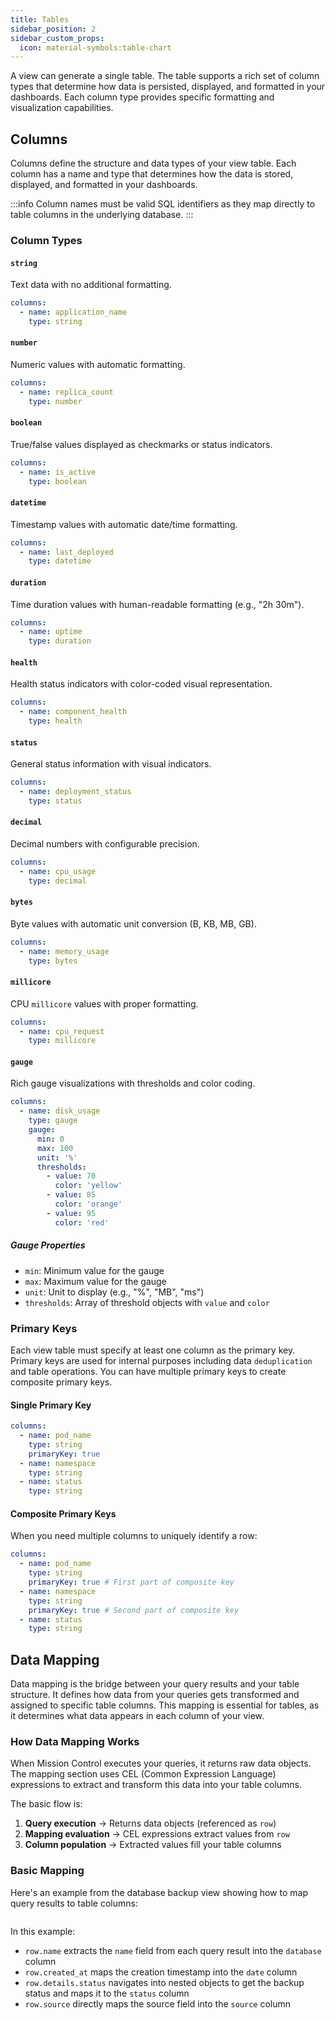 ```yaml
---
title: Tables
sidebar_position: 2
sidebar_custom_props:
  icon: material-symbols:table-chart
---
```


A view can generate a single table. The table supports a rich set of column types that determine how data is persisted, displayed, and formatted in your dashboards.
Each column type provides specific formatting and visualization capabilities.

## Columns

Columns define the structure and data types of your view table. Each column has a name and type that determines how the data is stored, displayed, and formatted in your dashboards.

:::info
Column names must be valid SQL identifiers as they map directly to table columns in the underlying database.
:::

### Column Types

#### `string`

Text data with no additional formatting.

```yaml
columns:
  - name: application_name
    type: string
```

#### `number`

Numeric values with automatic formatting.

```yaml
columns:
  - name: replica_count
    type: number
```

#### `boolean`

True/false values displayed as checkmarks or status indicators.

```yaml
columns:
  - name: is_active
    type: boolean
```

#### `datetime`

Timestamp values with automatic date/time formatting.

```yaml
columns:
  - name: last_deployed
    type: datetime
```

#### `duration`

Time duration values with human-readable formatting (e.g., "2h 30m").

```yaml
columns:
  - name: uptime
    type: duration
```

#### `health`

Health status indicators with color-coded visual representation.

```yaml
columns:
  - name: component_health
    type: health
```

#### `status`

General status information with visual indicators.

```yaml
columns:
  - name: deployment_status
    type: status
```

#### `decimal`

Decimal numbers with configurable precision.

```yaml
columns:
  - name: cpu_usage
    type: decimal
```

#### `bytes`

Byte values with automatic unit conversion (B, KB, MB, GB).

```yaml
columns:
  - name: memory_usage
    type: bytes
```

#### `millicore`

CPU `millicore` values with proper formatting.

```yaml
columns:
  - name: cpu_request
    type: millicore
```

#### `gauge`

Rich gauge visualizations with thresholds and color coding.

```yaml
columns:
  - name: disk_usage
    type: gauge
    gauge:
      min: 0
      max: 100
      unit: '%'
      thresholds:
        - value: 70
          color: 'yellow'
        - value: 85
          color: 'orange'
        - value: 95
          color: 'red'
```

##### Gauge Properties

- `min`: Minimum value for the gauge
- `max`: Maximum value for the gauge
- `unit`: Unit to display (e.g., "%", "MB", "ms")
- `thresholds`: Array of threshold objects with `value` and `color`

### Primary Keys

Each view table must specify at least one column as the primary key. Primary keys are used for internal purposes including data `deduplication` and table operations. You can have multiple primary keys to create composite primary keys.

#### Single Primary Key

```yaml
columns:
  - name: pod_name
    type: string
    primaryKey: true
  - name: namespace
    type: string
  - name: status
    type: string
```

#### Composite Primary Keys

When you need multiple columns to uniquely identify a row:

```yaml
columns:
  - name: pod_name
    type: string
    primaryKey: true # First part of composite key
  - name: namespace
    type: string
    primaryKey: true # Second part of composite key
  - name: status
    type: string
```

## Data Mapping

Data mapping is the bridge between your query results and your table structure. It defines how data from your queries gets transformed and assigned to specific table columns. This mapping is essential for tables, as it determines what data appears in each column of your view.

### How Data Mapping Works

When Mission Control executes your queries, it returns raw data objects. The mapping section uses CEL (Common Expression Language) expressions to extract and transform this data into your table columns.

The basic flow is:

1. **Query execution** → Returns data objects (referenced as `row`)
2. **Mapping evaluation** → CEL expressions extract values from `row`
3. **Column population** → Extracted values fill your table columns

### Basic Mapping

Here's an example from the database backup view showing how to map query results to table columns:

```yaml title="database.yaml" file=<rootDir>/modules/mission-control/fixtures/views/database.yaml {25-29}

```

In this example:

- `row.name` extracts the `name` field from each query result into the `database` column
- `row.created_at` maps the creation timestamp into the `date` column
- `row.details.status` navigates into nested objects to get the backup status and maps it to the `status` column
- `row.source` directly maps the source field into the `source` column
